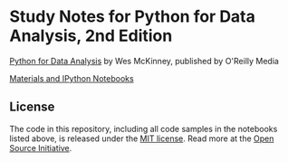 # Study Notes for Python for Data Analysis, 2nd Edition

[Python for Data Analysis][1] by Wes McKinney,
published by O'Reilly Media

[Materials and IPython Notebooks][2]


## License

The code in this repository, including all code samples in the notebooks listed
above, is released under the [MIT license](LICENSE-CODE). Read more at the
[Open Source Initiative](https://opensource.org/licenses/MIT).

[1]: http://amzn.to/2vvBijB
[2]: https://github.com/wesm/pydata-book